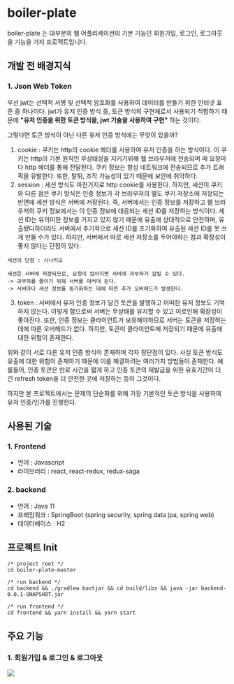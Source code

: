 # boiler-plate

boiler-plate 는 대부분의 웹 어플리케이션의 기본 기능인 회원가입, 로그인, 로그아웃을 기능을 가지 프로젝트입니다.

## 개발 전 배경지식

### 1. Json Web Token

우선 jwt는 선택적 서명 및 선택적 암호화를 사용하여 데이터를 만들기 위한 인터넷 표준 중 하나이다. jwt가 유저 인증 방식 중, 토큰 방식의 구현체로서 사용되기 적합하기 때문에 **"유저 인증을 위한 토큰 방식을, jwt 기술을 사용하여 구현"** 하는 것이다.

그렇다면 토큰 방식이 아닌 다른 유저 인증 방식에는 무엇이 있을까? 

1. cookie : 쿠키는 http의 cookie 헤더를 사용하여 유저 인증을 하는 방식이다. 이 쿠키는 http의 기본 원칙인 무상태성을 지키기위해 웹 브라우저에 전송되며 매 요청마다 http 헤더를 통해 전달된다. 쿠키 정보는 항상 네트워크에 전송되므로 추가 트래픽을 유발한다. 또한, 탈튀, 조작 가능성이 있기 때문에 보안에 취약하다.
2. session : 세션 방식도 마찬가지로 http cookie를 사용한다. 하지만, 세션이 쿠키와 다른 점은 쿠키 방식은 인증 정보가 각 브라우저의 별도 쿠키 저장소에 저장되는 반면에 세션 방식은 서버에 저장된다. 즉, 서버에서는 인증 정보를 저장하고 웹 브라우저의 쿠키 정보에서는 이 인증 정보에 대응되는 세션 ID를 저장하는 방식이다. 세션 ID는 유의미한 정보를 가지고 있지 않기 때문에 유출에 상대적으로 안전하며, 유출됐다하더라도 서버에서 주기적으로 세션 ID를 초기화하여 유출된 세션 ID를 못 쓰게 만들 수가 있다. 하지만, 서버에서 따로 세션 저장소를 두어야하는 점과 확장성이 좋지 않다는 단점이 있다.
```
세션의 단점 : 시나리오

세션은 서버에 저장되므로, 요청이 많아지면 서버에 과부하가 걸릴 수 있다.
-> 과부하를 줄이기 위해 서버를 여러대 둔다.
-> 서버마다 세션 정보를 동기화하는 데에 따른 추가 오버헤드가 발생한다.
```
3. token : 서버에서 유저 인증 정보가 담긴 토큰을 발행하고 어떠한 유저 정보도 기억하지 않는다. 이렇게 함으로써 서버는 무상태를 유지할 수 있고 이로인해 확장성이 좋아진다. 또한, 인증 정보는 클라이언트가 보유해야하므로 서버는 토큰을 저장하는데에 따른 오버헤드가 없다. 하지만, 토큰이 클라이언트에 저장되기 때문에 유출에 대한 위험이 존재한다.

위와 같이 서로 다른 유저 인증 방식이 존재하며 각자 장단점이 있다. 사실 토큰 방식도 유출에 대한 위험이 존재하기 때문에 이를 해결하려는 여러가지 방법들이 존재한다. 예를들어, 인증 토큰은 만료 시간을 짧게 하고 인증 토큰의 재발급을 위한 유효기간이 더 긴 refresh token을 더 안전한 곳에 저장하는 등이 그것이다.

하지만 본 프로젝트에서는 문제의 단순화를 위해 가장 기본적인 토큰 방식을 사용하여 유저 인증/인가를 진행한다.

## 사용된 기술

### 1. Frontend
- 언어 : Javascript
- 라이브러리 : react, react-redux, redux-saga

### 2. backend
- 언어 : Java 11
- 프레임워크 : SpringBoot (spring security, spring data jpa, spring web)
- 데이터베이스 : H2

## 프로젝트 Init

```
/* project root */
cd boiler-plate-master

/* run backend */
cd backend && ./gradlew bootjar && cd build/libs && java -jar backend-0.0.1-SNAPSHOT.jar

/* run frontend */
cd frontend && yarn install && yarn start

```

## 주요 기능

### 1. 회원가입 & 로그인 & 로그아웃

<img src="https://user-images.githubusercontent.com/40898102/158198146-f8929604-8f2c-4dde-b551-af7ac0440132.gif">

